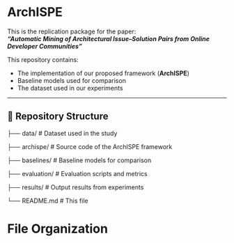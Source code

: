 # ArchISPE

This is the replication package for the paper:  
**_“Automatic Mining of Architectural Issue–Solution Pairs from Online Developer Communities”_**

This repository contains:
- The implementation of our proposed framework (**ArchISPE**)
- Baseline models used for comparison
- The dataset used in our experiments

---

## 📁 Repository Structure

├── data/ # Dataset used in the study

├── archispe/ # Source code of the ArchISPE framework

├── baselines/ # Baseline models for comparison

├── evaluation/ # Evaluation scripts and metrics

├── results/ # Output results from experiments

└── README.md # This file




# File Organization
